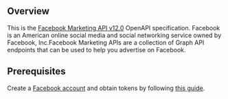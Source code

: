 ## Overview

This is the [Facebook Marketing API v12.0](https://developers.facebook.com/docs/marketing-apis) OpenAPI specification.  Facebook is an American online social media and social networking service owned by Facebook, Inc.Facebook Marketing  APIs are a collection of Graph API endpoints that can be used to help you advertise on Facebook.
## Prerequisites

 Create a [Facebook account](https://facebook.com/) and obtain tokens by following [this guide](https://developers.facebook.com/docs/marketing-apis/overview/authentication).
